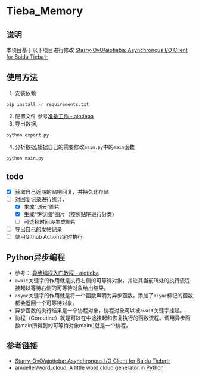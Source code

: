 # Tieba_Memory

## 说明
本项目基于以下项目进行修改
[Starry-OvO/aiotieba: Asynchronous I/O Client for Baidu Tieba✨](https://github.com/Starry-OvO/aiotieba)

## 使用方法
1. 安装依赖
  ```shell
  pip install -r requirements.txt
  ```
2. 配置文件 参考[准备工作 - aiotieba](https://aiotieba.cc/tutorial/start/#_6)
3. 导出数据,
  ```shell
  python export.py
  ```
4. 分析数据,根据自己的需要修改`main.py`中的`main`函数
  ```shell
  python main.py
  ```

## todo
- [x] 获取自己近期的贴吧回复，并持久化存储
- [ ] 对回复记录进行统计，
   - [x] 生成“词云”图片
   - [x] 生成“饼状图”图片（按照贴吧进行分类）
   - [ ] 可选择时间段生成图片
- [ ] 导出自己的发帖记录
- [ ] 使用GIthub Actions定时执行

## Python异步编程
- 参考： [异步编程入门教程 - aiotieba](https://aiotieba.cc/tutorial/async_start/)
- `await`关键字的作用就是执行右侧的可等待对象，并让其当前所处的执行流程挂起以等待右侧的可等待对象给出结果。
- `async`关键字的作用就是将一个函数声明为异步函数，添加了`async`标记的函数都会返回一个可等待对象。
- 异步函数的执行结果是一个协程对象，协程对象可以被`await`关键字挂起。
- 协程（Coroutine）就是可以在中途挂起和恢复执行的函数流程。调用异步函数main所得到的可等待对象main()就是一个协程。

## 参考链接
- [Starry-OvO/aiotieba: Asynchronous I/O Client for Baidu Tieba✨](https://github.com/Starry-OvO/aiotieba)
- [amueller/word_cloud: A little word cloud generator in Python](https://github.com/amueller/word_cloud)